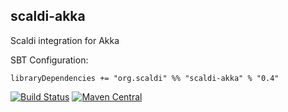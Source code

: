 ## scaldi-akka

Scaldi integration for Akka

SBT Configuration:

    libraryDependencies += "org.scaldi" %% "scaldi-akka" % "0.4"

[![Build Status](https://travis-ci.org/scaldi/scaldi-akka.png)](https://travis-ci.org/scaldi/scaldi-akka) [![Maven Central](https://maven-badges.herokuapp.com/maven-central/org.scaldi/scaldi-akka_2.11/badge.svg)](https://maven-badges.herokuapp.com/maven-central/org.scaldi/scaldi-akka_2.11)
